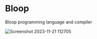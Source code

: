 # Bloop
Bloop programming language and compiler

![Screenshot 2023-11-21 112705](https://github.com/Mixxx29/Bloop/assets/44543519/eed82de7-b9f7-4eb8-b553-6a962bfd1248)
